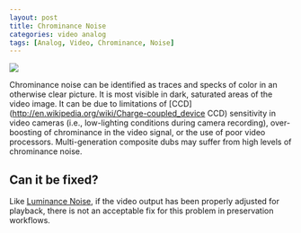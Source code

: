 ```yaml
---
layout: post
title: Chrominance Noise
categories: video analog
tags: [Analog, Video, Chrominance, Noise]
---
```


<img src="{{ site.baseurl }}/images/ChromaNoise_Flat.jpg">

Chrominance noise can be identified as traces and specks of color in an otherwise clear picture. It is most visible in dark, saturated areas of the video image. It can be due to limitations of [CCD](http://en.wikipedia.org/wiki/Charge-coupled_device CCD) sensitivity in video cameras (i.e., low-lighting conditions during camera recording), over-boosting of chrominance in the video signal, or the use of poor video processors. Multi-generation composite dubs may suffer from high levels of chrominance noise.

## Can it be fixed?

Like [Luminance Noise](/artifacts/luminance_noise.html), if the video output has been properly adjusted for playback, there is not an acceptable fix for this problem in preservation workflows.
